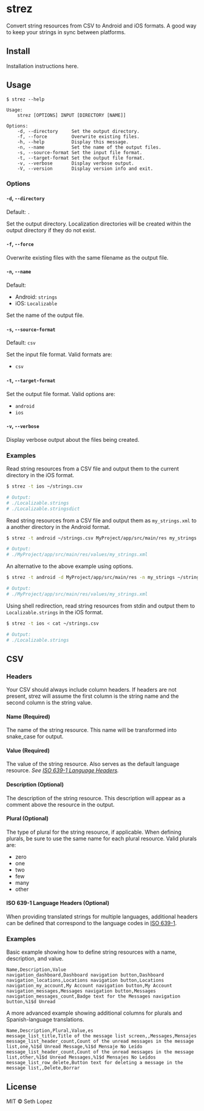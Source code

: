 # strez

Convert string resources from CSV to Android and iOS formats. A good way to keep your strings in sync between platforms.

## Install

Installation instructions here.

## Usage

```
$ strez --help

Usage:
    strez [OPTIONS] INPUT [DIRECTORY [NAME]]
  
Options:
    -d, --directory     Set the output directory.
    -f, --force         Overwrite existing files.
    -h, --help          Display this message.
    -n, --name          Set the name of the output files.
    -s, --source-format Set the input file format.
    -t, --target-format Set the output file format.
    -v, --verbose       Display verbose output.
    -V, --version       Display version info and exit.
```

### Options

#### `-d`, `--directory`

Default: `.`

Set the output directory. Localization directories will be created within the output directory if they do not exist.

#### `-f`, `--force`

Overwrite existing files with the same filename as the output file.

#### `-n`, `--name`

Default:

- Android: `strings`
- iOS: `Localizable`

Set the name of the output file.

#### `-s`, `--source-format`

Default: `csv`

Set the input file format. Valid formats are:

- `csv`

#### `-t`, `--target-format`

Set the output file format. Valid options are:

- `android`
- `ios`

#### `-v`, `--verbose`

Display verbose output about the files being created.

### Examples

Read string resources from a CSV file and output them to the current directory in the iOS format.

```sh
$ strez -t ios ~/strings.csv

# Output:
# ./Localizable.strings
# ./Localizable.stringsdict
```

Read string resources from a CSV file and output them as `my_strings.xml` to a another directory in the Android format.

```sh
$ strez -t android ~/strings.csv MyProject/app/src/main/res my_strings

# Output:
# ./MyProject/app/src/main/res/values/my_strings.xml
```

An alternative to the above example using options.

```sh
$ strez -t android -d MyProject/app/src/main/res -n my_strings ~/strings.csv

# Output:
# ./MyProject/app/src/main/res/values/my_strings.xml
```

Using shell redirection, read string resources from stdin and output them to `Localizable.strings` in the iOS format.

```sh
$ strez -t ios < cat ~/strings.csv

# Output:
# ./Localizable.strings
```

## CSV

### Headers

Your CSV should always include column headers. If headers are not present, strez will assume the first column is the
string name and the second column is the string value.

#### Name (Required)

The name of the string resource. This name will be transformed into snake_case for output.

#### Value (Required)

The value of the string resource. Also serves as the default language resource.
*See [ISO 639-1 Language Headers](#iso-639-1-language-headers-optional).*

#### Description (Optional)

The description of the string resource. This description will appear as a comment above the resource in the output.

#### Plural (Optional)

The type of plural for the string resource, if applicable. When defining plurals, be sure to use the same name for each
plural resource. Valid plurals are:

- zero
- one
- two
- few
- many
- other

#### ISO 639-1 Language Headers (Optional)

When providing translated strings for multiple languages, additional headers can be defined that correspond to the
language codes in [ISO 639-1](https://en.wikipedia.org/wiki/List_of_ISO_639-1_codes).

### Examples

Basic example showing how to define string resources with a name, description, and value.

```
Name,Description,Value
navigation_dashboard,Dashboard navigation button,Dashboard
navigation_locations,Locations navigation button,Locations
navigation_my_account,My Account navigation button,My Account
navigation_messages,Messages navigation button,Messages
navigation_messages_count,Badge text for the Messages navigation button,%1$d Unread
```

A more advanced example showing additional columns for plurals and Spanish-language translations.

```
Name,Description,Plural,Value,es
message_list_title,Title of the message list screen,,Messages,Mensajes
message_list_header_count,Count of the unread messages in the message list,one,%1$d Unread Message,%1$d Mensaje No Leído
message_list_header_count,Count of the unread messages in the message list,other,%1$d Unread Messages,%1$d Mensajes No Leídos
message_list_row_delete,Button text for deleting a message in the message list,,Delete,Borrar
```

## License

MIT &copy; Seth Lopez